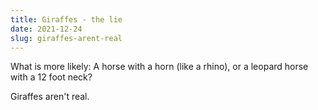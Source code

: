 ```yaml
---
title: Giraffes - the lie
date: 2021-12-24
slug: giraffes-arent-real
---
```


What is more likely: A horse with a horn (like a rhino), or a leopard horse with a 12 foot neck?

Giraffes aren't real.
